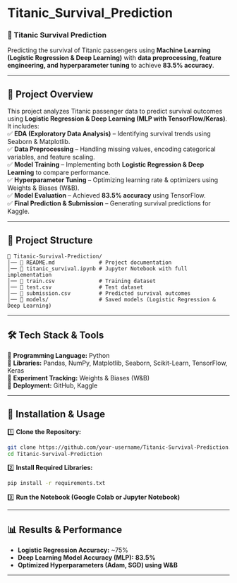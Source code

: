 # Titanic_Survival_Prediction
### **🚀 Titanic Survival Prediction**  

Predicting the survival of Titanic passengers using **Machine Learning (Logistic Regression & Deep Learning)** with **data preprocessing, feature engineering, and hyperparameter tuning** to achieve **83.5% accuracy**.  

---

## **📌 Project Overview**  
This project analyzes Titanic passenger data to predict survival outcomes using **Logistic Regression & Deep Learning (MLP with TensorFlow/Keras)**. It includes:  
✅ **EDA (Exploratory Data Analysis)** – Identifying survival trends using Seaborn & Matplotlib.  
✅ **Data Preprocessing** – Handling missing values, encoding categorical variables, and feature scaling.  
✅ **Model Training** – Implementing both **Logistic Regression & Deep Learning** to compare performance.  
✅ **Hyperparameter Tuning** – Optimizing learning rate & optimizers using Weights & Biases (W&B).  
✅ **Model Evaluation** – Achieved **83.5% accuracy** using TensorFlow.  
✅ **Final Prediction & Submission** – Generating survival predictions for Kaggle.  

---

## **📂 Project Structure**  
```
📁 Titanic-Survival-Prediction/
│── 📄 README.md              # Project documentation  
│── 📄 titanic_survival.ipynb # Jupyter Notebook with full implementation  
│── 📄 train.csv              # Training dataset  
│── 📄 test.csv               # Test dataset  
│── 📄 submission.csv         # Predicted survival outcomes  
│── 📁 models/                # Saved models (Logistic Regression & Deep Learning)  
```

---

## **🛠️ Tech Stack & Tools**  
🔹 **Programming Language:** Python  
🔹 **Libraries:** Pandas, NumPy, Matplotlib, Seaborn, Scikit-Learn, TensorFlow, Keras  
🔹 **Experiment Tracking:** Weights & Biases (W&B)  
🔹 **Deployment:** GitHub, Kaggle  

---

## **🚀 Installation & Usage**  
1️⃣ **Clone the Repository:**  
```bash
git clone https://github.com/your-username/Titanic-Survival-Prediction.git
cd Titanic-Survival-Prediction
```
2️⃣ **Install Required Libraries:**  
```bash
pip install -r requirements.txt
```
3️⃣ **Run the Notebook (Google Colab or Jupyter Notebook)**  

---

## **📊 Results & Performance**  
- **Logistic Regression Accuracy:** ~75%  
- **Deep Learning Model Accuracy (MLP):** **83.5%**  
- **Optimized Hyperparameters (Adam, SGD) using W&B**  

---
